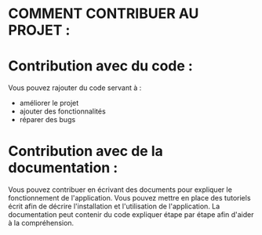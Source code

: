# COMMENT CONTRIBUER AU PROJET :

# Contribution avec du code : 
Vous pouvez rajouter du code servant à : 
- améliorer le projet
- ajouter des fonctionnalités
- réparer des bugs


# Contribution avec de la documentation : 

Vous pouvez contribuer en écrivant des documents pour expliquer le fonctionnement de l'application. Vous pouvez mettre en place des tutoriels écrit afin de décrire l'installation et l'utilisation de l'application. La documentation peut contenir du code expliquer étape par étape afin d'aider à la compréhension. 



